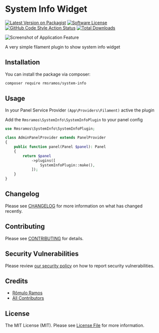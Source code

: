 # System Info Widget

[![Latest Version on Packagist](https://img.shields.io/packagist/v/rmsramos/system-info.svg?style=flat-square)](https://packagist.org/packages/rmsramos/system-info)
[![Software License](https://img.shields.io/badge/license-MIT-brightgreen.svg)](LICENSE.md)
[![GitHub Code Style Action Status](https://img.shields.io/github/actions/workflow/status/rmsramos/system-info/fix-php-code-styling.yml?branch=main&label=code%20style&style=flat-square)](https://github.com/rmsramos/system-info/actions?query=workflow%3A"Fix+PHP+code+styling"+branch%3Amain)
[![Total Downloads](https://img.shields.io/packagist/dt/rmsramos/system-info.svg?style=flat-square)](https://packagist.org/packages/rmsramos/system-info/stats)

![Screenshot of Application Feature](https://raw.githubusercontent.com/rmsramos/system-info/main/arts/cover.png)

A very simple filament plugin to show system info widget

## Installation

You can install the package via composer:

```bash
composer require rmsramos/system-info
```

## Usage

In your Panel Service Provider `(App\Providers\Filament)` active the plugin

Add the `Rmsramos\SystemInfo\SystemInfoPlugin` to your panel config

```php
use Rmsramos\SystemInfo\SystemInfoPlugin;

class AdminPanelProvider extends PanelProvider
{
    public function panel(Panel $panel): Panel
    {
        return $panel
            ->plugins([
                SystemInfoPlugin::make(),
            ]);
    }
}

```

## Changelog

Please see [CHANGELOG](CHANGELOG.md) for more information on what has changed recently.

## Contributing

Please see [CONTRIBUTING](.github/CONTRIBUTING.md) for details.

## Security Vulnerabilities

Please review [our security policy](../../security/policy) on how to report security vulnerabilities.

## Credits

-   [Rômulo Ramos](https://github.com/rmsramos)
-   [All Contributors](../../contributors)

## License

The MIT License (MIT). Please see [License File](LICENSE.md) for more information.
